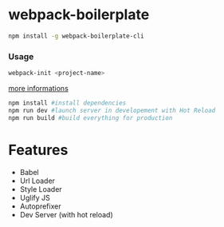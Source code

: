 # webpack-boilerplate

``` bash
npm install -g webpack-boilerplate-cli
```


### Usage

``` bash
webpack-init <project-name>
```

[more informations](https://www.npmjs.com/package/webpack-boilerplate-cli)

```bash
npm install #install dependencies
npm run dev #launch server in developement with Hot Reload 
npm run build #build everything for production

```

# Features

* Babel
* Url Loader
* Style Loader
* Uglify JS
* Autoprefixer
* Dev Server (with hot reload)
